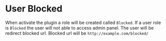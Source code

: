 # User Blocked
When activate the plugin a role will be created called `Blocked`. If a user role is `Blocked` the user will not able to access admin panel. The user will be redirect blocked url. Blocked url will be `http://example.com/blocked/`